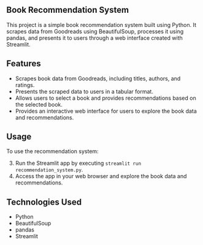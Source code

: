 ## Book Recommendation System

This project is a simple book recommendation system built using Python. It scrapes data from Goodreads using BeautifulSoup, processes it using pandas, and presents it to users through a web interface created with Streamlit.

## Features

- Scrapes book data from Goodreads, including titles, authors, and ratings.
- Presents the scraped data to users in a tabular format.
- Allows users to select a book and provides recommendations based on the selected book.
- Provides an interactive web interface for users to explore the book data and recommendations.

## Usage

To use the recommendation system:

3. Run the Streamlit app by executing `streamlit run recommendation_system.py`.
4. Access the app in your web browser and explore the book data and recommendations.

## Technologies Used

- Python
- BeautifulSoup
- pandas
- Streamlit
